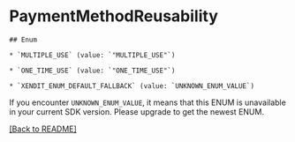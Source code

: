 # PaymentMethodReusability


    ## Enum
    
    * `MULTIPLE_USE` (value: `"MULTIPLE_USE"`)
    
    * `ONE_TIME_USE` (value: `"ONE_TIME_USE"`)
    
    * `XENDIT_ENUM_DEFAULT_FALLBACK` (value: `UNKNOWN_ENUM_VALUE`)

If you encounter `UNKNOWN_ENUM_VALUE`, it means that this ENUM is unavailable in your current SDK version. Please upgrade to get the newest ENUM.

[[Back to README]](../../README.md)


